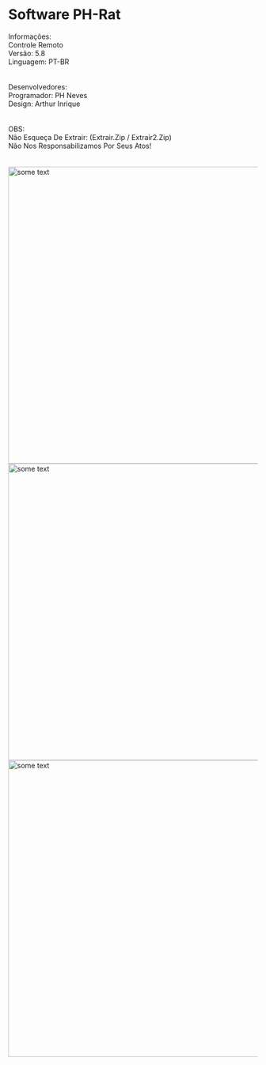 # Software PH-Rat </br>
Informações: </br>
Controle Remoto </br>
Versão: 5.8 </br>
Linguagem: PT-BR </br>
</br>
</br>
Desenvolvedores: </br>
Programador: PH Neves </br>
Design: Arthur Inrique </br>
</br>
</br>
OBS: </br>
Não Esqueça De Extrair: (Extrair.Zip / Extrair2.Zip) </br>
Não Nos Responsabilizamos Por Seus Atos!</br>
</br>
</br>
<img src="https://i.ibb.co/xg2HBvk/1.png" alt="some text" width=900 height=600></br>
<img src="https://i.ibb.co/xzsVtyL/2.png" alt="some text" width=900 height=600></br>
<img src="https://i.ibb.co/c2Rpn34/3.png" alt="some text" width=900 height=600>
